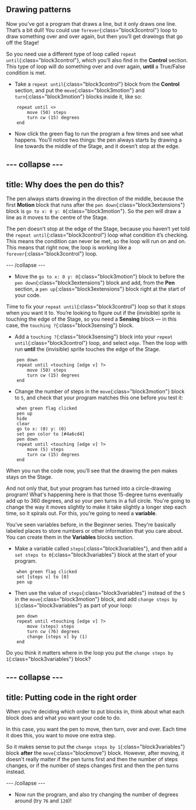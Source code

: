 ## Drawing patterns
Now you’ve got a program that draws a line, but it only draws one line. That’s a bit dull! You could use 
`forever`{:class="block3control"} loop to draw something over and over again, but then you’ll get drawings that go off the Stage!

So you need use a different type of loop called `repeat until`{:class="block3control"}, which you’ll also find in the **Control** section. This type of loop will do something over and over again, **until** a True/False condition is met. 

+ Take a `repeat until`{:class="block3control"} block from the **Control** section, and put the `move`{:class="block3motion"} and `turn`{:class="block3motion"} blocks inside it, like so: 

```blocks3
    repeat until <> 
        move (50) steps
        turn cw (15) degrees
    end
```

+ Now click the green flag to run the program a few times and see what happens. You’ll notice two things: the pen always starts by drawing a line towards the middle of the Stage, and it doesn’t stop at the edge.

--- collapse ---
---
title: Why does the pen do this?
---

The pen always starts drawing in the direction of the middle, because the first **Motion** block that runs after the `pen down`{:class="block3extensions"} block is `go to x: 0 y: 0`{:class="block3motion"}. So the pen will draw a line as it moves to the centre of the Stage.

The pen doesn't stop at the edge of the Stage, because you haven’t yet told the `repeat until`{:class="block3control"} loop what condition it’s checking. This means the condition can never be met, so the loop will run on and on. This means that right now, the loop is working like a `forever`{:class="block3control"} loop.

--- /collapse ---

+ Move the `go to x: 0 y: 0`{:class="block3motion"} block to before the `pen down`{:class="block3extensions"} block and add, from the **Pen** section, a `pen up`{:class="block3extensions"} block right at the start of your code.

Time to fix your `repeat until`{:class="block3control"} loop so that it stops when you want it to. You’re looking to figure out if the (invisible) sprite is touching the edge of the Stage, so you need a **Sensing** block — in this case, the `touching ?`{:class="block3sensing"} block. 

+ Add a `touching ?`{:class="block3sensing"} block into your `repeat until`{:class="block3control"} loop, and select `edge`. Then the loop with run **until** the (invisible) sprite touches the edge of the Stage.

```blocks3
    pen down
    repeat until <touching [edge v] ?> 
        move (50) steps
        turn cw (15) degrees
    end
```

+ Change the number of steps in the `move`{:class="block3motion"} block to `5`, and check that your program matches this one before you test it: 

```blocks3
    when green flag clicked
    pen up
    hide
    clear
    go to x: (0) y: (0)
    set pen color to [#4a6cd4]
    pen down
    repeat until <touching [edge v] ?> 
        move (5) steps
        turn cw (15) degrees
    end
```

When you run the code now, you’ll see that the drawing the pen makes stays on the Stage.

And not only that, but your program has turned into a circle-drawing program! What's happening here is that those 15-degree turns eventually add up to 360 degrees, and so your pen turns in a full circle. You're going to change the way it moves slightly to make it take slightly a longer step each time, so it spirals out. For this, you’re going to need a **variable**.

You’ve seen variables before, in the Beginner series. They're basically labeled places to store numbers or other information that you care about. You can create them in the **Variables** blocks section.

+ Make a variable called `steps`{:class="block3variables"}, and then add a `set steps to 0`{:class="block3variables"} block at the start of your program.

```blocks3
    when green flag clicked
    set [steps v] to [0]
    pen up
```

+ Then use the value of `steps`{:class="block3variables"} instead of the `5` in the `move`{:class="block3motion"} block, and add `change steps by 1`{:class="block3variables"} as part of your loop:

```blocks3
    pen down
    repeat until <touching [edge v] ?> 
        move (steps) steps
        turn cw (76) degrees
        change [steps v] by (1)
    end
```
 Do you think it matters where in the loop you put the `change steps by 1`{:class="block3variables"} block?

--- collapse ---
---
title: Putting code in the right order
---

When you're deciding which order to put blocks in, think about what each block does and what you want your code to do.

In this case, you want the pen to move, then turn, over and over. Each time it does this, you want to move one extra step.

So it makes sense to put the `change steps by 1`{:class="block3variables"} block **after** the `move`{:class="blockmove"} block. However, after moving, it doesn't really matter if the pen turns first and then the number of steps changes, or if the number of steps changes first and then the pen turns instead.

--- /collapse ---

+ Now run the program, and also try changing the number of degrees around (try `76` and `120`)!
